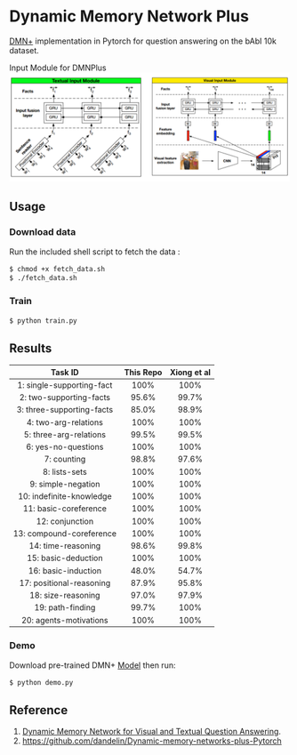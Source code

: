 # Dynamic Memory Network Plus
[DMN+](https://arxiv.org/abs/1603.01417) implementation in Pytorch for question answering on the bAbI 10k dataset.

Input Module for DMNPlus
![image](https://raw.githubusercontent.com/foamliu/Dynamic-Memory-Network-Plus/master/images/inputModule.png)

## Usage
### Download data 
Run the included shell script to fetch the data :
```bash
$ chmod +x fetch_data.sh
$ ./fetch_data.sh
```

### Train
```bash
$ python train.py
```

## Results
| Task ID | This Repo | Xiong et al |
| :---: | :---: | :---: |
| 1: single-supporting-fact | 100% | 100% |
| 2: two-supporting-facts | 95.6% | 99.7% |
| 3: three-supporting-facts | 85.0% | 98.9% |
| 4: two-arg-relations | 100% | 100% |
| 5: three-arg-relations | 99.5% | 99.5% |
| 6: yes-no-questions | 100% | 100% |
| 7: counting | 98.8% | 97.6% |
| 8: lists-sets | 100% | 100% |
| 9: simple-negation | 100% | 100% |
| 10: indefinite-knowledge | 100% | 100% |
| 11: basic-coreference | 100% | 100% |
| 12: conjunction | 100% | 100% |
| 13: compound-coreference | 100% | 100% |
| 14: time-reasoning | 98.6% | 99.8% |
| 15: basic-deduction | 100% | 100% |
| 16: basic-induction | 48.0% | 54.7% |
| 17: positional-reasoning | 87.9% | 95.8% |
| 18: size-reasoning | 97.0% | 97.9% |
| 19: path-finding | 99.7% | 100% |
| 20: agents-motivations | 100% | 100% |

### Demo
Download pre-trained DMN+ [Model](https://github.com/foamliu/Dynamic-Memory-Network-Plus/releases/download/v1.0/) then run:
```bash
$ python demo.py
```

## Reference
1. [Dynamic Memory Network for Visual and Textual Question Answering](https://arxiv.org/abs/1603.01417). 
2. https://github.com/dandelin/Dynamic-memory-networks-plus-Pytorch